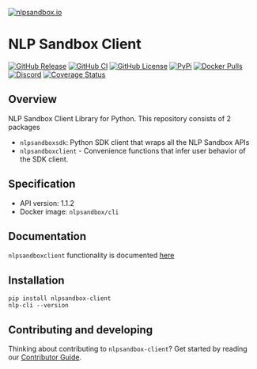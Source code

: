 [![nlpsandbox.io](https://nlpsandbox.github.io/nlpsandbox-themes/banner/Banner@3x.png)](https://nlpsandbox.io)

# NLP Sandbox Client

[![GitHub Release](https://img.shields.io/github/release/nlpsandbox/nlpsandbox-client.svg?include_prereleases&color=94398d&labelColor=555555&logoColor=ffffff&style=for-the-badge&logo=github)](https://github.com/nlpsandbox/nlpsandbox-client/releases)
[![GitHub CI](https://img.shields.io/github/workflow/status/nlpsandbox/nlpsandbox-client/ci.svg?color=94398d&labelColor=555555&logoColor=ffffff&style=for-the-badge&logo=github)](https://github.com/nlpsandbox/nlpsandbox-client)
[![GitHub License](https://img.shields.io/github/license/nlpsandbox/nlpsandbox-client.svg?color=94398d&labelColor=555555&logoColor=ffffff&style=for-the-badge&logo=github)](https://github.com/nlpsandbox/nlpsandbox-client)
[![PyPi](https://img.shields.io/pypi/v/nlpsandbox-client.svg?color=94398d&labelColor=555555&logoColor=ffffff&style=for-the-badge&label=PyPi&logo=PyPi)](https://pypi.org/project/nlpsandbox-client)
[![Docker Pulls](https://img.shields.io/docker/pulls/nlpsandbox/cli.svg?color=94398d&labelColor=555555&logoColor=ffffff&style=for-the-badge&label=pulls&logo=docker)](https://hub.docker.com/r/nlpsandbox/cli)
[![Discord](https://img.shields.io/discord/770484164393828373.svg?color=94398d&labelColor=555555&logoColor=ffffff&style=for-the-badge&label=Discord&logo=discord)](https://nlpsandbox.io/discord "Realtime support / chat with the community and the team")
[![Coverage Status](https://img.shields.io/coveralls/github/nlpsandbox/nlpsandbox-client.svg?color=94398d&labelColor=555555&logoColor=ffffff&style=for-the-badge&label=coverage&logo=Coveralls)](https://coveralls.io/github/nlpsandbox/nlpsandbox-client?branch=)

## Overview

NLP Sandbox Client Library for Python.  This repository consists of 2 packages

- `nlpsandboxsdk`: Python SDK client that wraps all the NLP Sandbox APIs
- `nlpsandboxclient` - Convenience functions that infer user behavior of the SDK client.

## Specification

- API version: 1.1.2
- Docker image: `nlpsandbox/cli`

## Documentation

`nlpsandboxclient` functionality is documented [here](https://nlpsandbox.github.io/nlpsandbox-client/)

## Installation

```
pip install nlpsandbox-client
nlp-cli --version
```

## Contributing and developing

Thinking about contributing to `nlpsandbox-client`? Get started by reading our [Contributor Guide](CONTRIBUTING.md).

